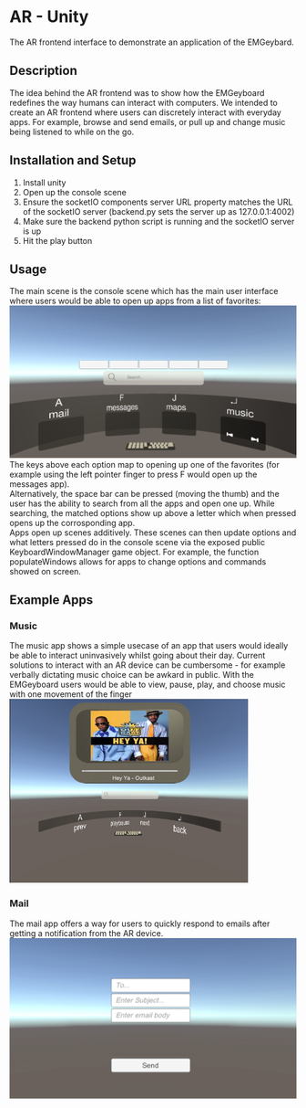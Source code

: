 # AR - Unity
The AR frontend interface to demonstrate an application of the EMGeybard.

## Description
The idea behind the AR frontend was to show how the EMGeyboard redefines the way humans can interact with computers.
We intended to create an AR frontend where users can discretely interact with everyday apps. For example, browse and send emails, or pull up and change music being listened to while on the go.

## Installation and Setup
1. Install unity
1. Open up the console scene
1. Ensure the socketIO components server URL property matches the URL of the socketIO server (backend.py sets the server up as 127.0.0.1:4002)
1. Make sure the backend python script is running and the socketIO server is up
1. Hit the play button

## Usage
The main scene is the console scene which has the main user interface where users would be able to open up apps from a list of favorites:
![console scene screenshot](https://raw.githubusercontent.com/NTX-McGill/NeuroTechX-McGill-2020/main/src/unity_ar/console.png)
The keys above each option map to opening up one of the favorites (for example using the left pointer finger to press F would open up the messages app).<br>
Alternatively, the space bar can be pressed (moving the thumb) and the user has the ability to search from all the apps and open one up.
While searching, the matched options show up above a letter which when pressed opens up the corrosponding app.<br>
Apps open up scenes additively. These scenes can then update options and what letters pressed do in the console scene via the exposed public KeyboardWindowManager game object. For example, the function populateWindows allows for apps to change options and commands showed on screen.

## Example Apps
### Music
The music app shows a simple usecase of an app that users would ideally be able to interact uninvasively whilst going about their day. Current solutions to interact with an AR device can be cumbersome - for example verbally dictating music choice can be awkard in public. With the EMGeyboard users would be able to view, pause, play, and choose music with one movement of the finger
![music app scene screenshot](https://raw.githubusercontent.com/NTX-McGill/NeuroTechX-McGill-2020/main/src/unity_ar/music.png)
### Mail
The mail app offers a way for users to quickly respond to emails after getting a notification from the AR device.
![mail app scene screenshot](https://raw.githubusercontent.com/NTX-McGill/NeuroTechX-McGill-2020/main/src/unity_ar/mail.png)

